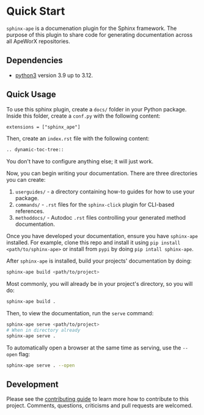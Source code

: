 # Quick Start

`sphinx-ape` is a documenation plugin for the Sphinx framework.
The purpose of this plugin to share code for generating documentation across all ApeWorX repositories.

## Dependencies

- [python3](https://www.python.org/downloads) version 3.9 up to 3.12.

## Quick Usage

To use this sphinx plugin, create a `docs/` folder in your Python package.
Inside this folder, create a `conf.py` with the following content:

```txt
extensions = ["sphinx_ape"]
```

Then, create an `index.rst` file with the following content:

```txt
.. dynamic-toc-tree::
```

You don't have to configure anything else; it will just work.

Now, you can begin writing your documentation.
There are three directories you can create:

1. `userguides/` - a directory containing how-to guides for how to use your package.
2. `commands/` - `.rst` files for the `sphinx-click` plugin for CLI-based references.
3. `methoddocs/` - Autodoc `.rst` files controlling your generated method documentation.

Once you have developed your documentation, ensure you have `sphinx-ape` installed.
For example, clone this repo and install it using `pip install <path/to/sphinx-ape>` or install from `pypi` by doing `pip intall sphinx-ape`.

After `sphinx-ape` is installed, build your projects' documentation by doing:

```sh
sphinx-ape build <path/to/project>
```

Most commonly, you will already be in your project's directory, so you will do:

```sh
sphinx-ape build .
```

Then, to view the documentation, run the `serve` command:

```sh
sphinx-ape serve <path/to/project>
# When in directory already
sphinx-ape serve .
```

To automatically open a browser at the same time as serving, use the `--open` flag:

```sh
sphinx-ape serve . --open
```

## Development

Please see the [contributing guide](CONTRIBUTING.md) to learn more how to contribute to this project.
Comments, questions, criticisms and pull requests are welcomed.
